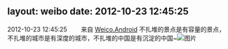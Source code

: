 layout: weibo
date: 2012-10-23 12:45:25
---
2012-10-23 12:45:25  &nbsp;&nbsp;&nbsp;&nbsp;&nbsp;&nbsp; 来自 <a href="http://app.weibo.com/t/feed/l4RWD" rel="nofollow">Weico.Android</a>
不扎堆的景点是有容量的景点，不扎堆的城市是有深度的城市，不扎堆的中国是有沉淀的中国~ ​​​
![图片](https://ww3.sinaimg.cn/large/6d2a6003jw1dy51frdaf7j.jpg)
